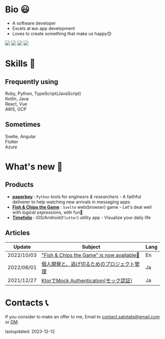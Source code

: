 # Bio 😃
- A software developer
- Excels at `Web` app development
- Loves to create something that make us happy😊

[![](https://img.shields.io/badge/-Dev.to-lightgray)](https://dev.to/t407o)
[![](https://img.shields.io/badge/-Qiita-brightgreen)](https://qiita.com/t407o)
[![](https://img.shields.io/badge/-Twitter-1589FF)](https://twitter.com/t407o)
[![](https://img.shields.io/badge/-☕-yellow)](https://www.buymeacoffee.com/oq6pdwnglt)

# Skills 💪
## Frequently using
Ruby, Python, TypeScript(JavaScript)    
Kotlin, Java  
React, Vue  
AWS, GCP  

## Sometimes
Svelte, Angular  
Flutter  
Azure 

# What's new 👀
## Products
- [**paperboy**](https://github.com/t407o/paperboy) : `Python` tools for *engineers & researchers* - A faithful deliverer to help watching new arrivals in messaging apps
- [**Fish & Chips the Game**](https://fish-and-chips.click/) : `Svelte` web(browser) game - Let's deal well with *logical expressions*, with fun🎉
- [**Timefolio**](https://timefolio-site.vercel.app/) : iOS/Android(`Flutter`) utility app - Visualize your daily life

## Articles
|Update|Subject|Lang|
|---|---|---|
|2022/10/03|["Fish & Chips the Game" is now available🎉](https://dev.to/t407o/fish-chips-the-game-is-now-available-4kkl)|En|　
|2022/06/01|[個人開発と、逃げ切るためのプロジェクト管理](https://qiita.com/sato_tats/items/99d0d2bf834b4d07ba88)|Ja|　
|2021/12/27|[KtorでMock Authentication(モック認証)](https://qiita.com/sato_tats/items/7f6eba4f39f55c46d7c6)|Ja|

# Contacts 📞
If you consider to make an offer to me, Email to contact.satotats@gmail.com or [DM](https://twitter.com/t407o). 

lastupdated: 2023-12-12
